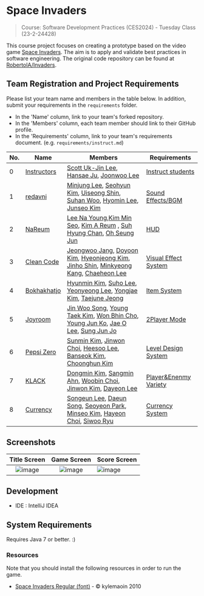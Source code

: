 # Space Invaders

> Course: Software Development Practices (CES2024) - Tuesday Class (23-2-24428)

This course project focuses on creating a prototype based on the video game [Space Invaders](https://en.wikipedia.org/wiki/Space_Invaders). The aim is to apply and validate best practices in software engineering. The original code repository can be found at [RobertoIA/Invaders](https://github.com/RobertoIA/Invaders).

## Team Registration and Project Requirements

Please list your team name and members in the table below. In addition, submit your requirements in the `requirements` folder.

- In the 'Name' column, link to your team's forked repository.
- In the 'Members' column, each team member should link to their GitHub profile.
- In the 'Requirements' column, link to your team's requirements document. (e.g. `requirements/instruct.md`)

| No. | Name                                | Members                                                                                                                                                                              | Requirements                                                                              |
|-----|-------------------------------------|--------------------------------------------------------------------------------------------------------------------------------------------------------------------------------------|-------------------------------------------------------------------------------------------|
| 0   | [Instructors](https://github.com/Verssae/Invaders) | [Scott Uk-Jin Lee](https://github.com/scottukjinlee/scottukjinlee), [Hansae Ju](https://github.com/Verssae/Verssae), [Joonwoo Lee](https://github.com/PurpleBananass/PurpleBananass) | [Instruct students](requirements/instruct.md)                                             |
| 1   | [redavni](https://github.com/redavni1/Invaders) | [Minjung Lee](https://github.com/minjung0067/minjung0067), [Seohyun Kim](https://github.com/Deep-of-Machine/Deep-of-Machine), [Uiseong Shin](https://github.com/Eui-seong/Eui-seong), [Suhan Woo](https://github.com/Woo-Su-Han/Woo-Su-Han), [Hyomin Lee](https://github.com/daxnii/daxnii), [Junseo Kim](https://github.com/sseeoo81/sseeoo81) | [Sound Effects/BGM](requirements/redavni.md)                                              |
| 2   | [NaReum](https://github.com/sbene0215/Invaders)            | [Lee Na Young](https://github.com/leeenaayoung/leeenaayoung),[Kim Min Seo](https://github.com/ilunxey/ilunxey), [Kim A Reum](https://github.com/dkfma0817/dkfma0817) , [Suh Hyung Chan](https://github.com/sbene0215/2023_SDP_Space_Invader), [Oh Seung Jun](https://github.com/HunminJeongUm/HunminJeongUm)                                                                                                                                       | [HUD](https://github.com/sbene0215/Invaders/blob/main/requirements/NaReum.md)             |
| 3   | [Clean Code](https://github.com/Clean-Code-Team/Invaders) | [Jeongwoo Jang](https://github.com/jeongwoo903/jang_jeongwoo), [Doyoon Kim](https://github.com/doyoon323/doyoon323.git), [Hyeonjeong Kim](https://github.com/258xsw/258xsw), [Jinho Shin](https://github.com/NiceGuy1313/shinjinho), [Minkyeong Kang](https://github.com/alicek0/alicek0), [Chaeheon Lee](https://github.com/highlees/highlees) | [Visual Effect System](requirements/CleanCode.md)                                         |
| 4   | [Bokhakhatjo](https://github.com/khmrang2/Invaders) | [Hyunmin Kim](https://github.com/khmrang2/kimhyunmin#kimhyunmin), [Suho Lee](https://github.com/suhoco/TempRepository), [Yeonyeong Lee](https://github.com/LeeYeoNyeong/Invaders), [Yongjae Kim](https://github.com/Songforthesilent/Songforthesilent.git), [Taejune Jeong](https://github.com/jtaejune1159/jtaejune1159) | [Item System](https://github.com/khmrang2/Invaders/blob/main/requirements/Bokhakhatjo.md) |
| 5   | [Joyroom](https://github.com/chowonbhin/Invaders) | [Jin Woo Song](https://github.com/puppleberry/puppleberry), [Young Taek Kim](https://github.com/zT4ek/zT4ek), [Won Bhin Cho](https://github.com/chowonbhin/Invaders), [Young Jun Ko](https://github.com/youngjun1227/youngjun1227), [Jae O Lee](https://github.com/LeeJaeO/LeeJaeO), [Sung Jun Jo](https://github.com/Jo-SungJun/Jo-SungJun) | [2Player Mode](requirements/Joyroom.md)                                                   |
| 6   | [Pepsi Zero](https://github.com/SoftClassTeam4/Invaders)   | [Sunmin Kim](https://github.com/sunivu/README.md), [Jinwon Choi](https://github.com/foobank/foobank), [Heesoo Lee](https://github.com/lhs1020/test), [Banseok Kim](https://github.com/banseok1216/banseok1216), [Choonghun Kim](https://github.com/kchun0513/kchun0513) | [Level Design System](requirements/TeamPepsiZero.md) |
| 7   | [KLACK](https://github.com/domini251/Invaders_KLACK)       | [Dongmin Kim](https://github.com/domini251/domini251), [Sangmin Ahn](https://github.com/Zebi25/Zebi25), [Woobin Choi](https://github.com/Been33/Been33), [Jinwon Kim](https://github.com/vahaie/vahaie), [Dayeon Lee](https://github.com/Dyeon16/Dyeon16) | [Player&Enenmy Variety](requirements/KLACK.md) |
| 8    | [Currency](https://github.com/Bigeco/Invaders) | [Songeun Lee](https://github.com/Bigeco/Bigeco), [Daeun Song](https://github.com/Song-Daeun/Song-Daeun), [Seoyeon Park](https://github.com/wwwept/Seoyeon-Park/blob/main/README.md), [Minseo Kim](https://github.com/DoggiKim/DoggiKim), [Hayeon Choi](https://github.com/choihayeon07/choihayeon07), [Siwoo Ryu](https://github.com/ryusiwoo0112/readme) | [Currency System](requirements/currency.md) |




## Screenshots

Title Screen               |  Game Screen              | Score Screen
:-------------------------:|:-------------------------:|:---------
![image](https://user-images.githubusercontent.com/69495129/136980139-7ad6adab-3f11-4711-b0a6-341080aa3361.png)   |  ![image](https://user-images.githubusercontent.com/69495129/136980236-c5d9ef85-f09a-47a7-b9d9-948f7b624002.png)|![image](https://user-images.githubusercontent.com/69495129/136980681-93dcadaf-08cb-48d8-90c9-68c651a115c9.png)


## Development

- IDE : IntelliJ IDEA

## System Requirements
Requires Java 7 or better. :)

### Resources

Note that you should install the following resources in order to run the game.


- [Space Invaders Regular (font)](http://www.fonts2u.com/space-invaders-regular.font) - &copy; kylemaoin 2010

